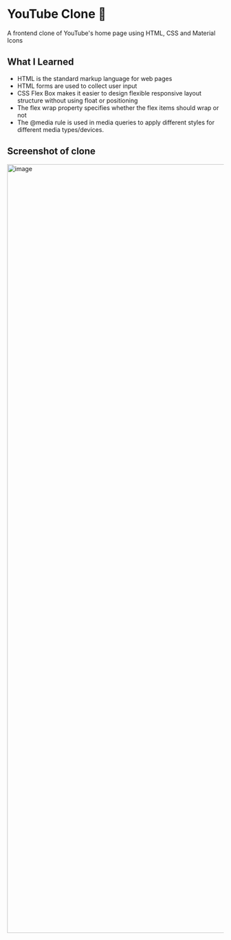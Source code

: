 # YouTube Clone 🎥
A frontend clone of YouTube's home page using HTML, CSS and Material Icons


## What I Learned

- HTML is the standard markup language for web pages
- HTML forms are used to collect user input
- CSS Flex Box makes it easier to design flexible responsive layout structure without using float or positioning
- The flex wrap property specifies whether the flex items should wrap or not
- The @media rule is used in media queries to apply different styles for different media types/devices.


## Screenshot of clone
<img width="1790" alt="image" src="https://user-images.githubusercontent.com/113392283/196236858-c523c6eb-3e73-445a-85cc-7e8c77479566.png">
